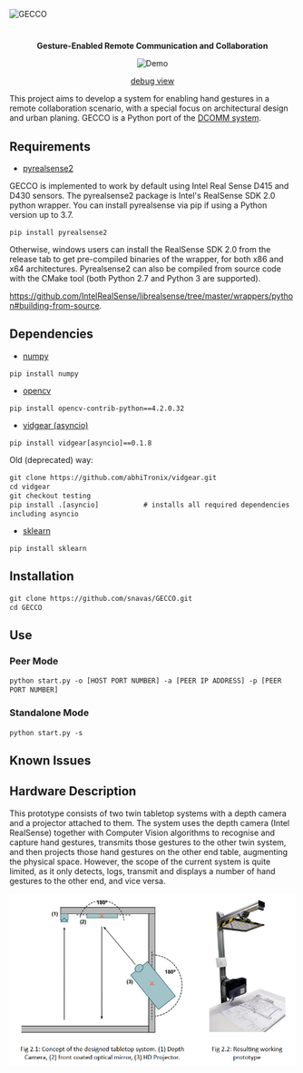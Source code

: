 ![GECCO](https://snavas.github.io/img/GECCO.png)
#

<div align="center">
  
  **Gesture-Enabled Remote Communication and Collaboration** 
  
  ![Demo](https://snavas.github.io/img/image4.gif)
  
  [debug view](https://snavas.github.io/img/ezgif-4-2da419ef8f6e.gif)

</div>

This project aims to develop a system for enabling hand gestures in a remote collaboration scenario, with a special focus on architectural design and urban planing. GECCO is a Python port of the [DCOMM system](https://github.com/snavas/DCOMM).



## Requirements
- [pyrealsense2](https://github.com/IntelRealSense/librealsense/tree/master/wrappers/python)

GECCO is implemented to work by default using Intel Real Sense D415 and D430 sensors. The pyrealsense2 package is Intel's RealSense SDK 2.0 python wrapper. You can install pyrealsense via pip if using a Python version up to 3.7.
```
pip install pyrealsense2
```
Otherwise, windows users can install the RealSense SDK 2.0 from the release tab to get pre-compiled binaries of the wrapper, for both x86 and x64 architectures. Pyrealsense2 can also be compiled from source code with the CMake tool (both Python 2.7 and Python 3 are supported). 

https://github.com/IntelRealSense/librealsense/tree/master/wrappers/python#building-from-source.

## Dependencies
- [numpy](https://github.com/begeistert/nupy)
```
pip install numpy
```
- [opencv](https://github.com/skvark/opencv-python)
```
pip install opencv-contrib-python==4.2.0.32
```
- [vidgear (asyncio)](https://github.com/abhiTronix/vidgear)
```
pip install vidgear[asyncio]==0.1.8 
```
Old (deprecated) way:
```
git clone https://github.com/abhiTronix/vidgear.git
cd vidgear
git checkout testing
pip install .[asyncio]           # installs all required dependencies including asyncio 
```
- [sklearn](https://github.com/scikit-learn/scikit-learn)
```
pip install sklearn
```


## Installation
```
git clone https://github.com/snavas/GECCO.git
cd GECCO
```

## Use

### Peer Mode
```
python start.py -o [HOST PORT NUMBER] -a [PEER IP ADDRESS] -p [PEER PORT NUMBER]
```
### Standalone Mode
```
python start.py -s
```
## Known Issues

## Hardware Description

This prototype consists of two twin tabletop systems with a depth camera and a projector attached to them. The system uses the depth camera (Intel RealSense) together with Computer Vision algorithms to recognise and capture hand gestures, transmits those gestures to the other twin system, and then projects those hand gestures on the other end table, augmenting the physical space. However, the scope of the current system is quite limited, as it only detects, logs, transmit and displays a number of hand gestures to the other end, and vice versa.

<div align="center">
  
  ![Prototype](https://raw.githubusercontent.com/snavas/snavas.github.io/master/img/prototype.png)

</div>



